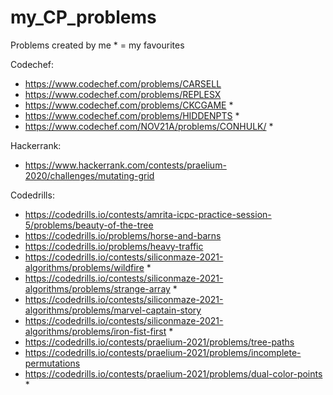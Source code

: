 # my_CP_problems
Problems created by me
\* = my favourites

Codechef:
- https://www.codechef.com/problems/CARSELL
- https://www.codechef.com/problems/REPLESX
- https://www.codechef.com/problems/CKCGAME *
- https://www.codechef.com/problems/HIDDENPTS *
- https://www.codechef.com/NOV21A/problems/CONHULK/ *

Hackerrank: 
- https://www.hackerrank.com/contests/praelium-2020/challenges/mutating-grid

Codedrills:
- https://codedrills.io/contests/amrita-icpc-practice-session-5/problems/beauty-of-the-tree
- https://codedrills.io/problems/horse-and-barns
- https://codedrills.io/problems/heavy-traffic
- https://codedrills.io/contests/siliconmaze-2021-algorithms/problems/wildfire *
- https://codedrills.io/contests/siliconmaze-2021-algorithms/problems/strange-array *
- https://codedrills.io/contests/siliconmaze-2021-algorithms/problems/marvel-captain-story
- https://codedrills.io/contests/siliconmaze-2021-algorithms/problems/iron-fist-first *
- https://codedrills.io/contests/praelium-2021/problems/tree-paths 
- https://codedrills.io/contests/praelium-2021/problems/incomplete-permutations
- https://codedrills.io/contests/praelium-2021/problems/dual-color-points *

